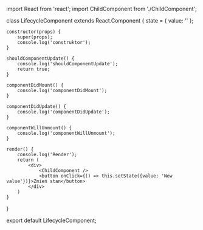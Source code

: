 import React from 'react';
import ChildComponent from './ChildComponent';

class LifecycleComponent extends React.Component {
    state = {
        value: ''
    };

    constructor(props) {
        super(props);
        console.log('construktor');
    }

    shouldComponentUpdate() {
        console.log('shouldComponentUpdate');
        return true;
    }

    componentDidMount() {
        console.log('componentDidMount');
    }

    componentDidUpdate() {
        console.log('componentDidUpdate');
    }

    componentWillUnmount() {
        console.log('componentWillUnmount');
    }
    
    render() {
        console.log('Render');
        return (
            <div>
                <ChildComponent />
                <button onClick={() => this.setState({value: 'New value'})}>Zmień stan</button>
            </div>
        )
    }
}

export default LifecycleComponent;
